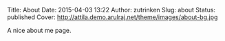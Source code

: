 Title: About
Date: 2015-04-03 13:22
Author: zutrinken
Slug: about
Status: published
Cover: http://attila.demo.arulraj.net/theme/images/about-bg.jpg

A nice about me page. 